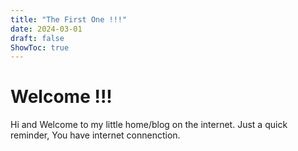 ```yaml
---
title: "The First One !!!"
date: 2024-03-01
draft: false
ShowToc: true
---
```

# Welcome !!!
Hi and Welcome to my little home/blog on the internet.
Just a quick reminder, You have internet connenction.
